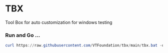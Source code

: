 # TBX
Tool Box for auto customization for windows testing

### Run and Go ...
```powershell
curl https://raw.githubusercontent.com/VTFoundation/tbx/main/tbx.bat -o tbx.bat
```

